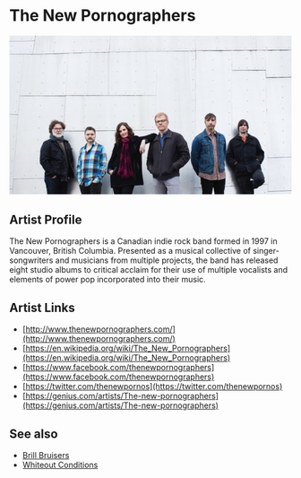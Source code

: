 # The New Pornographers

![](../../assets/artists/The_New_Pornographers.png)

## Artist Profile

The New Pornographers is a Canadian indie rock band formed in 1997 in Vancouver, British Columbia. Presented as a musical collective of singer-songwriters and musicians from multiple projects, the band has released eight studio albums to critical acclaim for their use of multiple vocalists and elements of power pop incorporated into their music.

## Artist Links

- [http://www.thenewpornographers.com/](http://www.thenewpornographers.com/)
- [https://en.wikipedia.org/wiki/The_New_Pornographers](https://en.wikipedia.org/wiki/The_New_Pornographers)
- [https://www.facebook.com/thenewpornographers](https://www.facebook.com/thenewpornographers)
- [https://twitter.com/thenewpornos](https://twitter.com/thenewpornos)
- [https://genius.com/artists/The-new-pornographers](https://genius.com/artists/The-new-pornographers)


## See also

- [Brill Bruisers](Brill_Bruisers.md)
- [Whiteout Conditions](Whiteout_Conditions.md)
